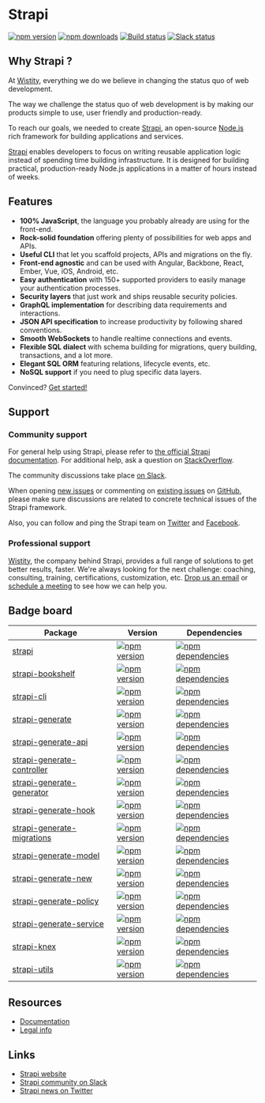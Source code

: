 # Strapi

[![npm version](https://img.shields.io/npm/v/strapi.svg)](https://www.npmjs.org/package/strapi)
[![npm downloads](https://img.shields.io/npm/dm/strapi.svg)](https://www.npmjs.org/package/strapi)
[![Build status](https://travis-ci.org/wistityhq/strapi.svg?branch=master)](https://travis-ci.org/wistityhq/strapi)
[![Slack status](http://strapi-slack.herokuapp.com/badge.svg)](http://slack.strapi.io)

## Why Strapi ?

At [Wistity](http://wistity.co), everything we do we believe in changing the status quo of web development.

The way we challenge the status quo of web development is by making our products simple to use, user friendly and production-ready.

To reach our goals, we needed to create [Strapi](http://strapi.io/), an open-source [Node.js](https://nodejs.org/) rich framework for building applications and services.

[Strapi](http://strapi.io/) enables developers to focus on writing reusable application logic instead of spending time building infrastructure. It is designed for building practical, production-ready Node.js applications in a matter of hours instead of weeks.

## Features

- **100% JavaScript**, the language you probably already are using for the front-end.
- **Rock-solid foundation** offering plenty of possibilities for web apps and APIs.
- **Useful CLI** that let you scaffold projects, APIs and migrations on the fly.
- **Front-end agnostic** and can be used with Angular, Backbone, React, Ember, Vue, iOS, Android, etc.
- **Easy authentication** with 150+ supported providers to easily manage your authentication processes.
- **Security layers** that just work and ships reusable security policies.
- **GraphQL implementation** for describing data requirements and interactions.
- **JSON API specification** to increase productivity by following shared conventions.
- **Smooth WebSockets** to handle realtime connections and events.
- **Flexible SQL dialect** with schema building for migrations, query building, transactions, and a lot more.
- **Elegant SQL ORM** featuring relations, lifecycle events, etc.
- **NoSQL support** if you need to plug specific data layers.

Convinced? [Get started!](./docs/)

## Support

### Community support

For general help using Strapi, please refer to [the official Strapi documentation](./docs/). For additional help, ask a question on [StackOverflow](http://stackoverflow.com/questions/tagged/strapi).

The community discussions take place [on Slack](http://slack.strapi.io).

When opening [new issues](https://github.com/wistityhq/strapi/issues/new) or commenting on [existing issues](https://github.com/wistityhq/strapi/issues) on [GitHub](https://github.com/wistityhq/strapi), please make sure discussions are related to concrete technical issues of the Strapi framework.

Also, you can follow and ping the Strapi team on [Twitter](https://twitter.com/strapijs) and [Facebook](https://www.facebook.com/Strapi-616063331867161).

### Professional support

[Wistity](http://wistity.co), the company behind Strapi, provides a full range of solutions to get better results, faster. We're always looking for the next challenge: coaching, consulting, training, certifications, customization, etc. [Drop us an email](mailto:support@wistity.co) or [schedule a meeting](https://calendly.com/wistityhq/) to see how we can help you.

## Badge board

| Package | Version | Dependencies |
|---------|---------|--------------|
| [strapi](https://github.com/wistityhq/strapi/tree/master/packages/strapi) | [![npm version](https://img.shields.io/npm/v/strapi.svg)](https://www.npmjs.org/package/strapi) | [![npm dependencies](https://david-dm.org/wistityhq/strapi.svg)](https://david-dm.org/wistityhq/strapi) |
| [strapi-bookshelf](https://github.com/wistityhq/strapi/tree/master/packages/strapi-bookshelf) | [![npm version](https://img.shields.io/npm/v/strapi-bookshelf.svg)](https://www.npmjs.org/package/strapi-bookshelf) | [![npm dependencies](https://david-dm.org/wistityhq/strapi-bookshelf.svg)](https://david-dm.org/wistityhq/strapi-bookshelf) |
| [strapi-cli](https://github.com/wistityhq/strapi/tree/master/packages/strapi-cli) | [![npm version](https://img.shields.io/npm/v/strapi-cli.svg)](https://www.npmjs.org/package/strapi-cli) | [![npm dependencies](https://david-dm.org/wistityhq/strapi-cli.svg)](https://david-dm.org/wistityhq/strapi-cli) |
| [strapi-generate](https://github.com/wistityhq/strapi/tree/master/packages/strapi-generate) | [![npm version](https://img.shields.io/npm/v/strapi-generate.svg)](https://www.npmjs.org/package/strapi-generate) | [![npm dependencies](https://david-dm.org/wistityhq/strapi-generate.svg)](https://david-dm.org/wistityhq/strapi-generate) |
| [strapi-generate-api](https://github.com/wistityhq/strapi/tree/master/packages/strapi-generate-api) | [![npm version](https://img.shields.io/npm/v/strapi-generate-api.svg)](https://www.npmjs.org/package/strapi-generate-api) | [![npm dependencies](https://david-dm.org/wistityhq/strapi-generate-api.svg)](https://david-dm.org/wistityhq/strapi-generate-api) |
| [strapi-generate-controller](https://github.com/wistityhq/strapi/tree/master/packages/strapi-generate-controller) | [![npm version](https://img.shields.io/npm/v/strapi-generate-controller.svg)](https://www.npmjs.org/package/strapi-generate-controller) | [![npm dependencies](https://david-dm.org/wistityhq/strapi-generate-controller.svg)](https://david-dm.org/wistityhq/strapi-generate-controller) |
| [strapi-generate-generator](https://github.com/wistityhq/strapi/tree/master/packages/strapi-generate-generator) | [![npm version](https://img.shields.io/npm/v/strapi-generate-generator.svg)](https://www.npmjs.org/package/strapi-generate-generator) | [![npm dependencies](https://david-dm.org/wistityhq/strapi-generate-generator.svg)](https://david-dm.org/wistityhq/strapi-generate-generator) |
| [strapi-generate-hook](https://github.com/wistityhq/strapi/tree/master/packages/strapi-generate-hook) | [![npm version](https://img.shields.io/npm/v/strapi-generate-hook.svg)](https://www.npmjs.org/package/strapi-generate-hook) | [![npm dependencies](https://david-dm.org/wistityhq/strapi-generate-hook.svg)](https://david-dm.org/wistityhq/strapi-generate-hook) |
| [strapi-generate-migrations](https://github.com/wistityhq/strapi/tree/master/packages/strapi-generate-migrations) | [![npm version](https://img.shields.io/npm/v/strapi-generate-migrations.svg)](https://www.npmjs.org/package/strapi-generate-migrations) | [![npm dependencies](https://david-dm.org/wistityhq/strapi-generate-migrations.svg)](https://david-dm.org/wistityhq/strapi-generate-migrations) |
| [strapi-generate-model](https://github.com/wistityhq/strapi/tree/master/packages/strapi-generate-model) | [![npm version](https://img.shields.io/npm/v/strapi-generate-model.svg)](https://www.npmjs.org/package/strapi-generate-model) | [![npm dependencies](https://david-dm.org/wistityhq/strapi-generate-model.svg)](https://david-dm.org/wistityhq/strapi-generate-model) |
| [strapi-generate-new](https://github.com/wistityhq/strapi/tree/master/packages/strapi-generate-new) | [![npm version](https://img.shields.io/npm/v/strapi-generate-new.svg)](https://www.npmjs.org/package/strapi-generate-new) | [![npm dependencies](https://david-dm.org/wistityhq/strapi-generate-new.svg)](https://david-dm.org/wistityhq/strapi-generate-new) |
| [strapi-generate-policy](https://github.com/wistityhq/strapi/tree/master/packages/strapi-generate-policy) | [![npm version](https://img.shields.io/npm/v/strapi-generate-policy.svg)](https://www.npmjs.org/package/strapi-generate-policy) | [![npm dependencies](https://david-dm.org/wistityhq/strapi-generate-policy.svg)](https://david-dm.org/wistityhq/strapi-generate-policy) |
| [strapi-generate-service](https://github.com/wistityhq/strapi/tree/master/packages/strapi-generate-service) | [![npm version](https://img.shields.io/npm/v/strapi-generate-service.svg)](https://www.npmjs.org/package/strapi-generate-service) | [![npm dependencies](https://david-dm.org/wistityhq/strapi-generate-service.svg)](https://david-dm.org/wistityhq/strapi-generate-service) |
| [strapi-knex](https://github.com/wistityhq/strapi/tree/master/packages/strapi-knex) | [![npm version](https://img.shields.io/npm/v/strapi-knex.svg)](https://www.npmjs.org/package/strapi-knex) | [![npm dependencies](https://david-dm.org/wistityhq/strapi-knex.svg)](https://david-dm.org/wistityhq/strapi-knex) |
| [strapi-utils](https://github.com/wistityhq/strapi/tree/master/packages/strapi-utils) | [![npm version](https://img.shields.io/npm/v/strapi-utils.svg)](https://www.npmjs.org/package/strapi-utils) | [![npm dependencies](https://david-dm.org/wistityhq/strapi-utils.svg)](https://david-dm.org/wistityhq/strapi-utils) |

## Resources

- [Documentation](./docs)
- [Legal info](./info)

## Links

- [Strapi website](http://strapi.io/)
- [Strapi community on Slack](http://slack.strapi.io)
- [Strapi news on Twitter](https://twitter.com/strapijs)
